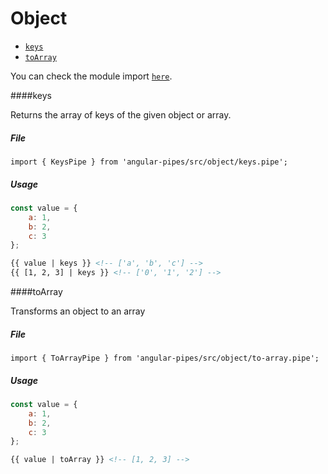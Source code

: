 # Object

* [`keys`](#keys)
* [`toArray`](#toarray)

You can check the module import [`here`](./modules.md).

####keys

Returns the array of keys of the given object or array.

##### File

```
import { KeysPipe } from 'angular-pipes/src/object/keys.pipe';
```

##### Usage

```javascript
const value = {
    a: 1,
    b: 2,
    c: 3
};

```

```html
{{ value | keys }} <!-- ['a', 'b', 'c'] -->
{{ [1, 2, 3] | keys }} <!-- ['0', '1', '2'] -->
```

####toArray

Transforms an object to an array

##### File

```
import { ToArrayPipe } from 'angular-pipes/src/object/to-array.pipe';
```

##### Usage

```javascript
const value = {
    a: 1,
    b: 2,
    c: 3
};

```

```html
{{ value | toArray }} <!-- [1, 2, 3] -->
```
